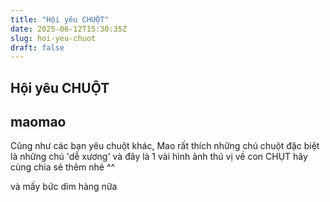 ```yaml
---
title: "Hội yêu CHUỘT"
date: 2025-06-12T15:30:35Z
slug: hoi-yeu-chuot
draft: false
---
```


## Hội yêu CHUỘT

## maomao

Cũng như các bạn yêu chuột khác, Mao rất thích những chú chuột đặc biệt là những chú 'dễ xương'
và đây là 1 vài hình ảnh thú vị về con CHỤT
hãy cùng chia sẻ thêm nhé ^^
 

 
 
 

 
 
 
 
 
và mấy bức dìm hàng nữa